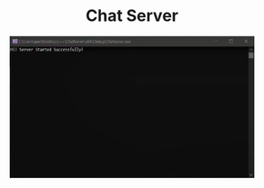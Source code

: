 <h1 align="center">Chat Server</h1> 
<p align="center"><img src="https://github.com/angversh/Chat-Server/blob/main/Images/ChatSeverPreview.gif?raw=true" width="430" height="250" alt=""/></p>
